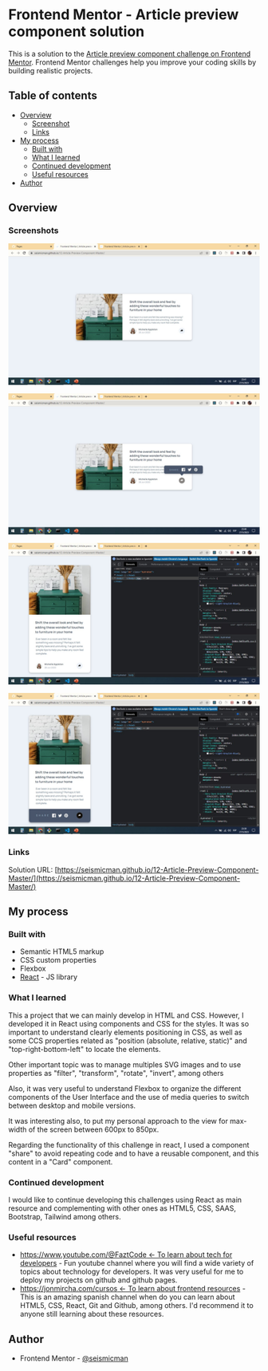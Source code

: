 # Frontend Mentor - Article preview component solution

This is a solution to the [Article preview component challenge on Frontend Mentor](https://www.frontendmentor.io/challenges/article-preview-component-dYBN_pYFT). Frontend Mentor challenges help you improve your coding skills by building realistic projects.

## Table of contents

- [Overview](#overview)
  - [Screenshot](#screenshot)
  - [Links](#links)
- [My process](#my-process)
  - [Built with](#built-with)
  - [What I learned](#what-i-learned)
  - [Continued development](#continued-development)
  - [Useful resources](#useful-resources)
- [Author](#author)

## Overview

### Screenshots

![](./src/assets/images/screenshot1.jpg)

![](./src/assets/images/screenshot2.jpg)

![](./src/assets/images/screenshot3.jpg)

![](./src/assets/images/screenshot4.jpg)

### Links

Solution URL: [https://seismicman.github.io/12-Article-Preview-Component-Master/](https://seismicman.github.io/12-Article-Preview-Component-Master/)

## My process

### Built with

- Semantic HTML5 markup
- CSS custom properties
- Flexbox
- [React](https://reactjs.org/) - JS library

### What I learned

This a project that we can mainly develop in HTML and CSS. However, I developed it in React using components and CSS for the styles. It was so important to understand clearly elements positioning in CSS, as well as some CCS properties related as "position (absolute, relative, static)" and "top-right-bottom-left" to locate the elements.

Other important topic was to manage multiples SVG images and to use properties as "filter", "transform", "rotate", "invert", among others

Also, it was very useful to understand Flexbox to organize the different components of the User Interface and the use of media queries to switch between desktop and mobile versions.

It was interesting also, to put my personal approach to the view for max-width of the screen between 600px to 850px.

Regarding the functionality of this challenge in react, I used a component "share" to avoid repeating code and to have a reusable component, and this content in a "Card" component.

### Continued development

I would like to continue developing this challenges using React as main resource and complementing with other ones as HTML5, CSS, SAAS, Bootstrap, Tailwind among others.

### Useful resources

- [https://www.youtube.com/@FaztCode <- To learn about tech for developers](https://www.youtube.com/@FaztCode) - Fun youtube channel where you will find a wide variety of topics about technology for developers. It was very useful for me to deploy my projects on github and github pages.
- [https://jonmircha.com/cursos <- To learn about frontend resources](https://jonmircha.com/cursos) - This is an amazing spanish channel when do you can learn about HTML5, CSS, React, Git and Github, among others. I'd recommend it to anyone still learning about these resources.

## Author

- Frontend Mentor - [@seismicman](https://www.frontendmentor.io/profile/seismicman)
